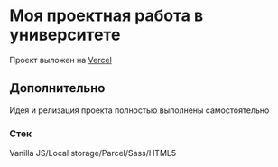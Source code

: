 # Моя проектная работа в университете

Проект выложен на [Vercel](https://university-choose-game.vercel.app/index.html)

## Дополнительно

Идея и релизация проекта полностью выполнены самостоятельно

### Стек

Vanilla JS/Local storage/Parcel/Sass/HTML5
